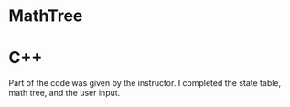 # MathTree
# C++
Part of the code was given by the instructor. I completed the state table, math tree, and the user input.
